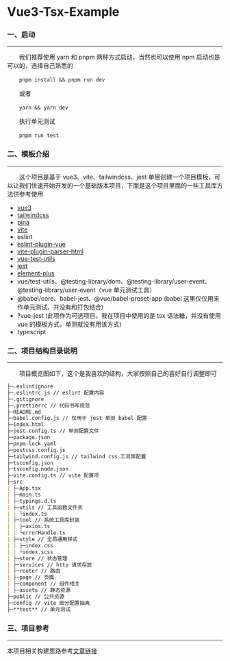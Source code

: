 # Vue3-Tsx-Example

### 一、启动

---

&emsp;&emsp;我们推荐使用 yarn 和 pnpm 两种方式启动，当然也可以使用 npm 启动也是可以的，选择自己熟悉的

&emsp;&emsp;`pnpm install && pnpm run dev`

&emsp;&emsp;或者

&emsp;&emsp;`yarn && yarn dev`

&emsp;&emsp;执行单元测试

&emsp;&emsp;`pnpm run test`

### 二、模板介绍

---

&emsp;&emsp;这个项目是基于 vue3、vite、tailwindcss、jest 单层创建一个项目模板，可以让我们快速开始开发的一个基础版本项目，下面是这个项目里面的一些工具库方法供参考使用

- [vue3](https://v3.cn.vuejs.org/api/)
- [tailwindcss](https://www.tailwindcss.cn/docs)
- [pina](https://pinia.vuejs.org/introduction.html)
- [vite](https://vitejs.cn/)
- eslint
- [eslint-plugin-vue](https://eslint.vuejs.org/)
- [vite-plugin-parser-html](https://github.com/KanadeHu/vite-plugin-parse-html)
- [vue-test-utils](https://test-utils.vuejs.org/)
- [jest](https://www.jestjs.cn/)
- [element-plus](https://element-plus.org/zh-CN/)
- vue/test-utils、@testing-library/dom、@testing-library/user-event、@testing-library/user-event（vue 单元测试工具）
- @babel/core、babel-jest、@vue/babel-preset-app (babel 这里仅仅用来作单元测试，并没有和打包结合)
- ?vue-jest (此项作为可选项目，我在项目中使用的是 tsx 语法糖，并没有使用 vue 的模板方式，单测就没有用该方式)
- typescript

### 二、项目结构目录说明

---

&emsp;&emsp;项目概览图如下，这个是我喜欢的结构，大家按照自己的喜好自行调整即可

```markdown
├─.eslintignore
├─.eslintrc.js // eslint 配置内容
├─.gitignore
├─.prettierrc // 代码书写规范
├─README.md
├─babel.config.js // 仅用于 jest 单测 babel 配置
├─index.html
├─jest.config.ts // 单测配置文件
├─package.json
├─pnpm-lock.yaml
├─postcss.config.js
├─tailwind.config.js // tailwind css 工具库配置
├─tsconfig.json
├─tsconfig.node.json
├─vite.config.ts // vite 配置项
├─src
| ├─App.tsx
| ├─main.ts
| ├─typings.d.ts
| ├─utils // 工具函数文件夹
| | └index.ts
| ├─tool // 系统工具库封装
| | ├─axios.ts
| | └errorHandle.ts
| ├─style // 全局通用样式
| | ├─index.css
| | └index.scss
| ├─store // 状态管理
| ├─services // http 请求存放
| ├─router // 路由
| ├─page // 页面
| ├─component // 组件相关
| ├─assets // 静态资源
├─public // 公共资源
├─config // vite 部分配置抽离
├─**test** // 单元测试
```

### 三、项目参考

---

本项目相关构建思路参考[文章链接]()
